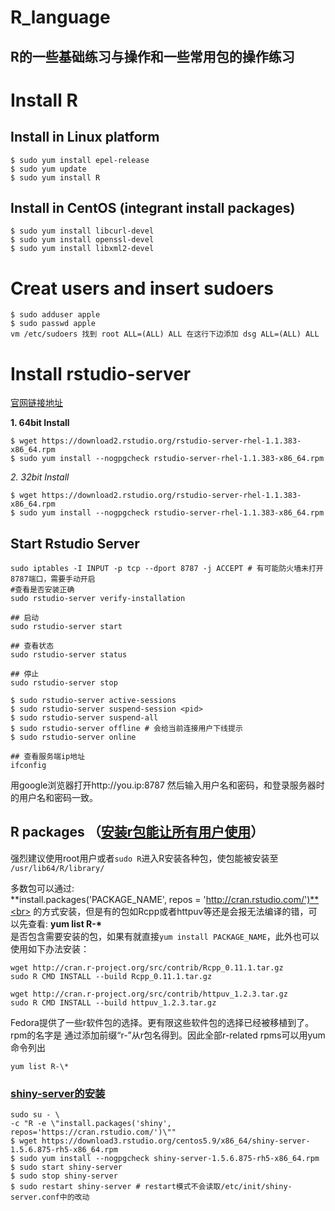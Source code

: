 # R_language
## R的一些基础练习与操作和一些常用包的操作练习


# Install R 
## Install in Linux platform

    $ sudo yum install epel-release
    $ sudo yum update
    $ sudo yum install R
## Install in CentOS (integrant install packages)
    
    $ sudo yum install libcurl-devel
    $ sudo yum install openssl-devel
    $ sudo yum install libxml2-devel

# Creat users and insert sudoers

    $ sudo adduser apple
    $ sudo passwd apple
    vm /etc/sudoers 找到 root ALL=(ALL) ALL 在这行下边添加 dsg ALL=(ALL) ALL

# Install rstudio-server 
[官网链接地址](https://www.rstudio.com/products/rstudio/download-server/)


**1. 64bit Install**

    $ wget https://download2.rstudio.org/rstudio-server-rhel-1.1.383-x86_64.rpm
    $ sudo yum install --nogpgcheck rstudio-server-rhel-1.1.383-x86_64.rpm

*2. 32bit Install*

    $ wget https://download2.rstudio.org/rstudio-server-rhel-1.1.383-x86_64.rpm
    $ sudo yum install --nogpgcheck rstudio-server-rhel-1.1.383-x86_64.rpm

## Start Rstudio Server
	
	sudo iptables -I INPUT -p tcp --dport 8787 -j ACCEPT # 有可能防火墙未打开8787端口，需要手动开启
    #查看是否安装正确
    sudo rstudio-server verify-installation
    
    ## 启动
    sudo rstudio-server start
    
    ## 查看状态
    sudo rstudio-server status
    
    ## 停止
    sudo rstudio-server stop

	$ sudo rstudio-server active-sessions 
	$ sudo rstudio-server suspend-session <pid>
	$ sudo rstudio-server suspend-all
	$ sudo rstudio-server offline # 会给当前连接用户下线提示
	$ sudo rstudio-server online
    
    ## 查看服务端ip地址
    ifconfig
    
用google浏览器打开http://you.ip:8787
然后输入用户名和密码，和登录服务器时的用户名和密码一致。

## R packages （[安装r包能让所有用户使用](https://cloud.r-project.org/)）
强烈建议使用root用户或者`sudo R`进入R安装各种包，使包能被安装至
`/usr/lib64/R/library/`

多数包可以通过:<br>
**install.packages('PACKAGE_NAME', repos = 'http://cran.rstudio.com/')**<br>
的方式安装，但是有的包如Rcpp或者httpuv等还是会报无法编译的错，可以先查看:
**yum list R-\***<br>
是否包含需要安装的包，如果有就直接`yum install PACKAGE_NAME`，此外也可以使用如下办法安装： 

    wget http://cran.r-project.org/src/contrib/Rcpp_0.11.1.tar.gz
    sudo R CMD INSTALL --build Rcpp_0.11.1.tar.gz
    
    wget http://cran.r-project.org/src/contrib/httpuv_1.2.3.tar.gz
    sudo R CMD INSTALL --build httpuv_1.2.3.tar.gz 

Fedora提供了一些r软件包的选择。更有限这些软件包的选择已经被移植到了。rpm的名字是
通过添加前缀“r-”从r包名得到。因此全部r-related rpms可以用yum命令列出

`yum list R-\*`

### [shiny-server的安装](https://www.rstudio.com/products/rstudio/download-server/)

    sudo su - \
    -c "R -e \"install.packages('shiny', repos='https://cran.rstudio.com/')\""
    $ wget https://download3.rstudio.org/centos5.9/x86_64/shiny-server-1.5.6.875-rh5-x86_64.rpm
    $ sudo yum install --nogpgcheck shiny-server-1.5.6.875-rh5-x86_64.rpm
	$ sudo start shiny-server
	$ sudo stop shiny-server
	$ sudo restart shiny-server # restart模式不会读取/etc/init/shiny-server.conf中的改动